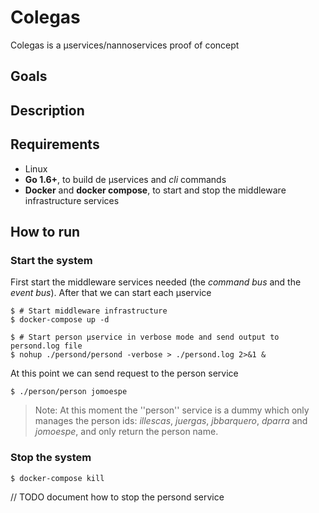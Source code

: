 Colegas
=======

Colegas is a µservices/nannoservices proof of concept


## Goals


## Description


## Requirements

  - Linux
  - **Go 1.6+**, to build de µservices and *cli* commands
  - **Docker** and **docker compose**, to start and stop the middleware infrastructure services 


## How to run

### Start the system

First start the middleware services needed (the *command bus* and the *event bus*). After that we can start each µservice

    $ # Start middleware infrastructure
    $ docker-compose up -d
    
    $ # Start person µservice in verbose mode and send output to persond.log file
    $ nohup ./persond/persond -verbose > ./persond.log 2>&1 &


At this point we can send request to the person service

    $ ./person/person jomoespe

>  Note: At this moment the ''person'' service is a dummy which only manages the person ids: *illescas*, *juergas*, *jbbarquero*, *dparra* and *jomoespe*, and only return the person name.


### Stop the system

    $ docker-compose kill

// TODO document how to stop the persond service
